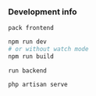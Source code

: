 ### Development info
`pack frontend`
```bash
npm run dev
# or without watch mode
npm run build
```
`run backend`
```bash
php artisan serve
```
